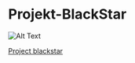 # Projekt-BlackStar
![Alt Text](https://media.giphy.com/media/3ov9jWu7BuHufyLs7m/giphy.gif)



[Project blackstar](https://project-blackstar13.netlify.com/)
